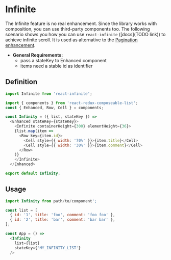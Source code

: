 # Infinite

The Infinite feature is no real enhancement. Since the library works with composition, you can use third-party components too. The following scenario shows you how you can use `react-infinite` ([docs](TODO link)) to achieve infinite scroll. It is used as alternative to the [Pagination enhancement](/docs/features/Pagination.md).

* **General Requirements:**
  * pass a stateKey to Enhanced component
  * items need a stable id as identifier

## Definition

```javascript
import Infinite from 'react-infinite';

import { components } from 'react-redux-composeable-list';
const { Enhanced, Row, Cell } = components;

const Infinity = ({ list, stateKey }) =>
  <Enhanced stateKey={stateKey}>
    <Infinite containerHeight={300} elementHeight={36}>
    {list.map(item =>
      <Row key={item.id}>
        <Cell style={{ width: '70%' }}>{item.title}</Cell>
        <Cell style={{ width: '30%' }}>{item.comment}</Cell>
      </Row>
    )}
    </Infinite>
  </Enhanced>

export default Infinity;
```

## Usage

```javascript
import Infinity from path/to/component';

const list = [
  { id: '1', title: 'foo', comment: 'foo foo' },
  { id: '2', title: 'bar', comment: 'bar bar' },
];

const App = () =>
  <Infinity
    list={list}
    stateKey={'MY_INFINITY_LIST'}
  />
```

